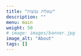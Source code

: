 ```yaml
---
title: "שאלות נפוצות"
description: ""
menu: main
weight: 50
# image: images/banner.jpg
image_alt: "About"
tags: []
---
```

